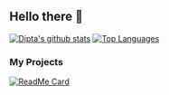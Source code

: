 ## Hello there 👋

<!--
**TheObligedDipta/TheObligedDipta** is a ✨ _special_ ✨ repository because its `README.md` (this file) appears on your GitHub profile.

Here are some ideas to get you started:
- 🌱 I’m currently learning ...
- 👯 I’m looking to collaborate on ...
- 🤔 I’m looking for help with ...
- 💬 Ask me about ...
- 📫 How to reach me: ...
- 😄 Pronouns: ...
- ⚡ Fun fact: ...
- 🔭 Discord Bot with Python
-->
[![Dipta's github stats](https://github-readme-stats.vercel.app/api?username=TheObligedDipta&show_icons=true&theme=tokyonight&count_private=true&show_owner&show_icons&line_height=20)](https://github.com/TheObligedDipta)
[![Top Languages](https://github-readme-stats.vercel.app/api/top-langs/?username=TheObligedDipta&langs_count=5&theme=tokyonight&layout=compact&card_width=100)](https://github.com/TheObligedDipta)
### My Projects
[![ReadMe Card](https://github-readme-stats.vercel.app/api/pin/?username=TheObligedDipta&repo=Project_Moment&theme=tokyonight)](https://github.com/TheObligedDipta/Project_Moment)

